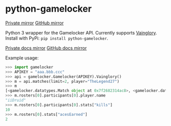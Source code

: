 python-gamelocker
===

[Private mirror](https://git.schneefux.xyz/schneefux/python-gamelocker) [GitHub mirror](https://github.com/schneefux/python-gamelocker)

Python 3 wrapper for the Gamelocker API. Currently supports [Vainglory](https://developers.vainglorygame.com). Install with PyPi: `pip install python-gamelocker`.

[Private docs mirror](https://docs.schneefux.xyz/python-gamelocker) [GitHub docs mirror](https://schneefux.github.io/python-gamelocker)

Example usage:
```python
>>> import gamelocker
>>> APIKEY = "aaa.bbb.ccc"
>>> api = gamelocker.Gamelocker(APIKEY).Vainglory()
>>> m = api.matches(limit=2, player="TheLegend27")
>>> m
[<gamelocker.datatypes.Match object at 0x7f2682314ac8>, <gamelocker.datatypes.Match object at 0x7f26823d3c50>]
>>> m.rosters[0].participants[0].player.name
"iiDruid"
>>> m.rosters[0].participants[0].stats["kills"]
10
>>> m.rosters[0].stats["acesEarned"]
2
```
